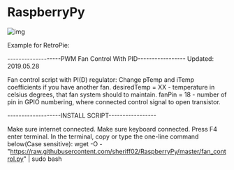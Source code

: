 # RaspberryPy

![img](https://github.com/sheriff02/RaspberryPy/blob/master/cooler_005_1_ed.png)

Example for RetroPie:

-------------------PWM Fan Control With PID----------------- Updated: 2019.05.28

Fan control script with PI(D) regulator:
Change pTemp and iTemp coefficients if you have another fan.
desiredTemp = XX  - temperature in celsius degrees, that fan system should to maintain.
fanPin = 18 - number of pin in GPIO numbering, where connected control signal to open transistor.


-------------------INSTALL SCRIPT-----------------

Make sure internet connected.
Make sure keyboard connected.
Press F4 enter terminal.
In the terminal, copy or type the one-line command below(Case sensitive):
wget -O - "https://raw.githubusercontent.com/sheriff02/RaspberryPy/master/fan_control.py" | sudo bash

